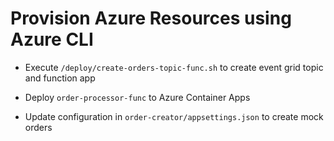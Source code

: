 # Provision Azure Resources using Azure CLI

- Execute `/deploy/create-orders-topic-func.sh`  to create event grid topic and function app

- Deploy `order-processor-func` to Azure Container Apps 

- Update configuration in `order-creator/appsettings.json` to create mock orders
